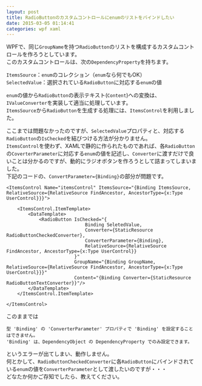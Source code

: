 ```yaml
---
layout: post
title: RadioButtonのカスタムコントロールにenumのリストをバインドしたい
date: 2015-03-05 01:14:41
categories: wpf xaml
---
```

<p>WPFで、同じ<code>GroupName</code>を持つ<code>RadioButton</code>のリストを構成するカスタムコントロールを作ろうとしています。<br>
このカスタムコントロールは、次の<code>DependencyProperty</code>を持ちます。</p>

<p><code>ItemsSource</code>：<code>enum</code>のコレクション（<code>enum</code>なら何でもOK）<br>
<code>SelectedValue</code>：選択されている<code>RadioButton</code>に対応する<code>enum</code>の値</p>

<p><code>enum</code>の値から<code>RadioButton</code>の表示テキスト(<code>Content</code>)への変換は、<code>IValueConverter</code>を実装して適当に処理しています。<br>
<code>ItemsSource</code>から<code>RadioButton</code>を生成する処理には、<code>ItemsControl</code>を利用しました。</p>

<p>ここまでは問題なかったのですが、<code>SelectedValue</code>プロパティと、対応する<code>RadioButton</code>の<code>IsChecked</code>を結びつける方法が分かりません。<br>
<code>ItemsControl</code>を使わず、XAMLで静的に作られたものであれば、各<code>RadioButton</code>の<code>CoverterParameter</code>に対応する<code>enum</code>の値を記述し、<code>Converter</code>に渡すだけで良いことは分かるのですが、動的にラジオボタンを作ろうとして詰まってしまいました。<br>
下記のコードの、<code>ConvertParameter={Binding}</code>の部分が問題です。</p>

<pre><code>&lt;ItemsControl Name="itemsControl" ItemsSource="{Binding ItemsSource, RelativeSource={RelativeSource FindAncestor, AncestorType={x:Type UserControl}}}"&gt;

    &lt;ItemsControl.ItemTemplate&gt;
        &lt;DataTemplate&gt;
            &lt;RadioButton IsChecked="{
                             Binding SeletedValue,
                             Converter={StaticResource RadioButtonCheckedConverter},
                             ConverterParameter={Binding},
                             RelativeSource={RelativeSource FindAncestor, AncestorType={x:Type UserControl}}
                         }"
                         GroupName="{Binding GroupName, RelativeSource={RelativeSource FindAncestor, AncestorType={x:Type UserControl}}}"
                         Content="{Binding Converter={StaticResource RadioButtonTextConverter}}"/&gt;
        &lt;/DataTemplate&gt;
    &lt;/ItemsControl.ItemTemplate&gt;

&lt;/ItemsControl&gt;
</code></pre>

<p>このままでは</p>

<pre><code>型 'Binding' の 'ConverterParameter' プロパティで 'Binding' を設定することはできません。
'Binding' は、DependencyObject の DependencyProperty でのみ設定できます。
</code></pre>

<p>というエラーが出てしまい、動作しません。<br>
何とかして、<code>RadioButtonCheckedConverter</code>に各<code>RadioButton</code>にバインドされている<code>enum</code>の値を<code>ConverterParameter</code>として渡したいのですが・・・<br>
どなたか何かご存知でしたら、教えてください。</p>
